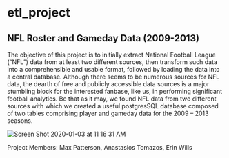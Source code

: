 # etl_project
## NFL Roster and Gameday Data (2009-2013)
The objective of this project is to initially extract National Football League (“NFL”) data from at least two different sources, then transform such data into a comprehensible and usable format, followed by loading the data into a central database. Although there seems to be numerous sources for NFL data, the dearth of free and publicly accessible data sources is a major stumbling block for the interested fanbase, like us, in performing significant football analytics. Be that as it may, we found NFL data from two different sources with which we created a useful postgresSQL database composed of two tables comprising player and gameday data for the 2009 – 2013 seasons.

![Screen Shot 2020-01-03 at 11 16 31 AM](https://user-images.githubusercontent.com/54033512/71737948-c0fc2980-2e1a-11ea-8647-4a92d84735c4.png)

Project Members: Max Patterson, Anastasios Tomazos, Erin Wills
